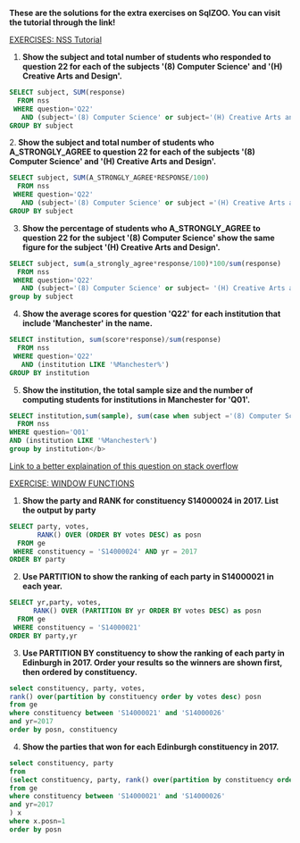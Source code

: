 <b> These are the solutions for the extra exercises on SqlZOO. You can visit the tutorial through the link!</b>

[EXERCISES: NSS Tutorial](https://sqlzoo.net/wiki/NSS_Tutorial)<br>
1. <b>Show the subject and total number of students who responded to 
question 22 for each of the subjects '(8) Computer Science' and '(H) Creative Arts and Design'.</b>
```sql
SELECT subject, SUM(response)
  FROM nss
 WHERE question='Q22'
   AND (subject='(8) Computer Science' or subject='(H) Creative Arts and Design')
GROUP BY subject
```

2.<b> Show the subject and total number of students who A_STRONGLY_AGREE to question 22 
for each of the subjects '(8) Computer Science' and '(H) Creative Arts and Design'.</b>
```sql
SELECT subject, SUM(A_STRONGLY_AGREE*RESPONSE/100)
  FROM nss
 WHERE question='Q22'
   AND (subject='(8) Computer Science' or subject ='(H) Creative Arts and Design')
GROUP BY subject
```

3. <b>Show the percentage of students who A_STRONGLY_AGREE to question 22 for the subject 
'(8) Computer Science' show the same figure for the subject '(H) Creative Arts and Design'.</b>

```sql
SELECT subject, sum(a_strongly_agree*response/100)*100/sum(response)
  FROM nss
 WHERE question='Q22'
   AND (subject='(8) Computer Science' or subject= '(H) Creative Arts and Design')
group by subject
```

4. <b>Show the average scores for question 'Q22' for each institution that include 'Manchester' in the name.</b>
```sql
SELECT institution, sum(score*response)/sum(response)
  FROM nss
 WHERE question='Q22'
   AND (institution LIKE '%Manchester%')
GROUP BY institution
```
5. <b>Show the institution, the total sample size and the number of computing students for institutions in Manchester for 'Q01'.</b>
```sql
SELECT institution,sum(sample), sum(case when subject ='(8) Computer Science' then sample else 0 end)
  FROM nss
WHERE question='Q01' 
AND (institution LIKE '%Manchester%') 
group by institution</b>
```
[Link to a better explaination of this question on stack overflow](https://stackoverflow.com/questions/64921991/looking-for-an-explantion-for-the-official-answer-to-sqlzoo-nss-tutorial-8)

[EXERCISE: WINDOW FUNCTIONS](https://sqlzoo.net/wiki/Window_functions)

1. <b>Show the party and RANK for constituency S14000024 in 2017. List the output by party</b>
```sql
SELECT party, votes,
       RANK() OVER (ORDER BY votes DESC) as posn
  FROM ge
 WHERE constituency = 'S14000024' AND yr = 2017
ORDER BY party
```

2. <b>Use PARTITION to show the ranking of each party in S14000021 in each year.</b>
```sql
SELECT yr,party, votes,
      RANK() OVER (PARTITION BY yr ORDER BY votes DESC) as posn
  FROM ge
 WHERE constituency = 'S14000021'
ORDER BY party,yr
```
3. <b>Use PARTITION BY constituency to show the ranking of each party in Edinburgh in 2017. Order your results so the winners are shown first, then ordered by constituency.</b>
```sql
select constituency, party, votes, 
rank() over(partition by constituency order by votes desc) posn
from ge
where constituency between 'S14000021' and 'S14000026'
and yr=2017
order by posn, constituency
```
4. <b>Show the parties that won for each Edinburgh constituency in 2017.</b>
```sql
select constituency, party 
from
(select constituency, party, rank() over(partition by constituency order by votes desc) posn
from ge
where constituency between 'S14000021' and 'S14000026'
and yr=2017
) x
where x.posn=1
order by posn 
```
